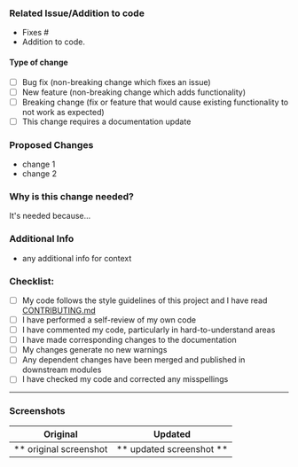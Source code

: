 ### Related Issue/Addition to code
<!-- Please delete options that are not relevant. -->

- Fixes #<!--issue-no-->
- Addition to code.

#### Type of change

<!-- Please delete options that are not relevant. -->

- [ ] Bug fix (non-breaking change which fixes an issue)
- [ ] New feature (non-breaking change which adds functionality)
- [ ] Breaking change (fix or feature that would cause existing functionality to not work as expected)
- [ ] This change requires a documentation update

### Proposed Changes
- change 1
- change 2

### Why is this change needed?
<!-- How will this change improve the current codebase --> 
It's needed because...

### Additional Info
- any additional info for context

### Checklist:

- [ ] My code follows the style guidelines of this project and I have read [CONTRIBUTING.md]
- [ ] I have performed a self-review of my own code
- [ ] I have commented my code, particularly in hard-to-understand areas
- [ ] I have made corresponding changes to the documentation
- [ ] My changes generate no new warnings
- [ ] Any dependent changes have been merged and published in downstream modules
- [ ] I have checked my code and corrected any misspellings

---

### Screenshots

Original | Updated
:----------------------:|:-----------:
** original screenshot  | ** updated screenshot **

[CONTRIBUTING.md]: https://github.com/davidsahani/windowspeeduptool/blob/main/CONTRIBUTING.md